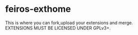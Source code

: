 # feiros-exthome
This is where you can fork,upload your extensions and merge.  
EXTENSIONS MUST BE LICENSED UNDER GPLv3+.
